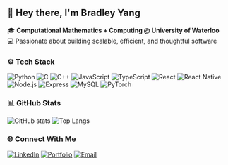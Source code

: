 ## 👋 Hey there, I'm Bradley Yang  

<!--
**bradleyyang/bradleyyang** is a ✨ _special_ ✨ repository because its `README.md` (this file) appears on your GitHub profile.

Here are some ideas to get you started:

- 🔭 I’m currently working on ...
- 🌱 I’m currently learning ...
- 👯 I’m looking to collaborate on ...
- 🤔 I’m looking for help with ...
- 💬 Ask me about ...
- 📫 How to reach me: ...
- 😄 Pronouns: ...
- ⚡ Fun fact: ...
-->

🎓 **Computational Mathematics + Computing @ University of Waterloo**  
💻 Passionate about building scalable, efficient, and thoughtful software

### ⚙️ Tech Stack
![Python](https://img.shields.io/badge/Python-3776AB?logo=python&logoColor=white)
![C](https://img.shields.io/badge/C-00599C?logo=c&logoColor=white)
![C++](https://img.shields.io/badge/C++-00599C?logo=cplusplus&logoColor=white)
![JavaScript](https://img.shields.io/badge/JavaScript-F7DF1E?logo=javascript&logoColor=black)
![TypeScript](https://img.shields.io/badge/TypeScript-3178C6?logo=typescript&logoColor=white)
![React](https://img.shields.io/badge/React-61DAFB?logo=react&logoColor=black)
![React Native](https://img.shields.io/badge/React_Native-20232A?logo=react&logoColor=61DAFB)
![Node.js](https://img.shields.io/badge/Node.js-43853D?logo=node.js&logoColor=white)
![Express](https://img.shields.io/badge/Express-000000?logo=express&logoColor=white)
![MySQL](https://img.shields.io/badge/MySQL-4479A1?logo=mysql&logoColor=white)
![PyTorch](https://img.shields.io/badge/PyTorch-EE4C2C?logo=pytorch&logoColor=white)

### 📊 GitHub Stats
![GitHub stats](https://github-readme-stats.vercel.app/api?username=bradleyyang&show_icons=true&theme=radical)
![Top Langs](https://github-readme-stats.vercel.app/api/top-langs/?username=bradleyyang&layout=compact&theme=radical)

### 🌐 Connect With Me
[![LinkedIn](https://img.shields.io/badge/LinkedIn-blue?logo=linkedin&logoColor=white)](https://linkedin.com/in/bradley-yang)
[![Portfolio](https://img.shields.io/badge/Portfolio-1E1E1E?logo=vercel&logoColor=white)](https://bradley-yang.vercel.app)
[![Email](https://img.shields.io/badge/Email-%23EA4335?logo=gmail&logoColor=white)](mailto:bradley.yang023@gmail.com)
